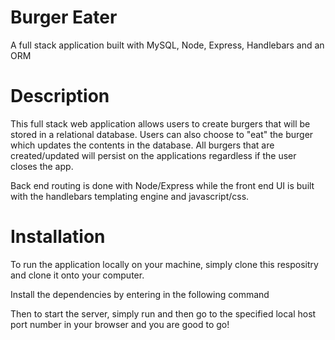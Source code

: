 # Burger Eater
A full stack application built with MySQL, Node, Express, Handlebars and an ORM

# Description
This full stack web application allows users to create burgers that will be stored in a relational database. Users can also choose to "eat" the burger which updates the contents in the database. All burgers that are created/updated will persist on the applications regardless if the user closes the app. 

Back end routing is done with Node/Express while the front end UI is built with the handlebars templating engine and javascript/css.

# Installation
To run the application locally on your machine, simply clone this respositry and clone it onto your computer. 

Install the dependencies by entering in the following command

<npm install>

Then to start the server, simply run <node server.js> and then go to the specified local host port number in your browser and you are good to go! 
